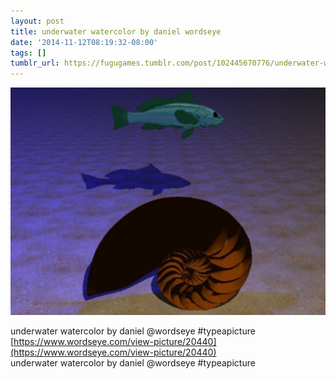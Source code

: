 ```yaml
---
layout: post
title: underwater watercolor by daniel wordseye
date: '2014-11-12T08:19:32-08:00'
tags: []
tumblr_url: https://fugugames.tumblr.com/post/102445670776/underwater-watercolor-by-daniel-wordseye
---
```

 ![](/tumblr_files/tumblr_nexh0khqaV1tgne1po1_1280.jpg)  

underwater watercolor by daniel @wordseye #typeapicture  
[https://www.wordseye.com/view-picture/20440](https://www.wordseye.com/view-picture/20440)  
underwater watercolor by daniel @wordseye #typeapicture

